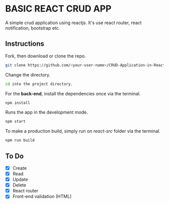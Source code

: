 # BASIC REACT CRUD APP
 
A simple crud application using reactjs. It's use react router, react notification, bootstrap etc.

## Instructions

Fork, then download or clone the repo.
```bash
git clone https://github.com/<your-user-name>/CRUD-Application-in-React.git
```

Change the directory.
```bash
cd into the project directory.
```

For the **back-end**, install the dependencies once via the terminal.
```bash
npm install
```

Runs the app in the development mode.
```bash
npm start
```

To make a production build, simply run on *react-src* folder via the terminal.
```bash
npm run build
```

## To Do

- [x] Create
- [x] Read
- [x] Update
- [x] Delete
- [x] React router
- [x] Front-end validation (HTML)
